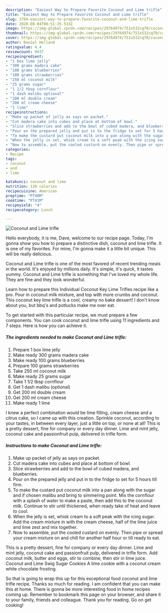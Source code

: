```yaml
---
description: "Easiest Way to Prepare Favorite Coconut and Lime trifle"
title: "Easiest Way to Prepare Favorite Coconut and Lime trifle"
slug: 3769-easiest-way-to-prepare-favorite-coconut-and-lime-trifle
date: 2020-08-04T06:51:25.533Z
image: https://img-global.cpcdn.com/recipes/29764974/751x532cq70/coconut-and-lime-trifle-recipe-main-photo.jpg
thumbnail: https://img-global.cpcdn.com/recipes/29764974/751x532cq70/coconut-and-lime-trifle-recipe-main-photo.jpg
cover: https://img-global.cpcdn.com/recipes/29764974/751x532cq70/coconut-and-lime-trifle-recipe-main-photo.jpg
author: Daniel Holland
ratingvalue: 4.4
reviewcount: 9437
recipeingredient:
- "1 box lime jelly"
- "300 grams madera cake"
- "100 grams blueberries"
- "100 grams strawberries"
- "250 ml coconut milk"
- "25 grams sugar"
- "1 1/2 tbsp cornflour"
- "1 dash malibu optional"
- "200 ml double cream"
- "200 ml cream cheese"
- "1 lime"
recipeinstructions:
- "Make up packet of jelly as says on packet."
- "Cut madera cake into cubes and place at bottom of bowl."
- "Slice strawberries and add to the bowl of cubed madera, and blueberries."
- "Pour on the prepared jelly and put in to the fridge to set for 5 hours till firm."
- "To make the custard put coconut milk into a pan along with the sugar and if chosen malibu and bring to simmering point. Mix the cornflour with a splash of water to make a paste, then add this to the coconut milk. Continue to stir until thickened, when ready take of heat and leave to cool."
- "When the jelly is set, whisk cream to a soft peak with the icing sugar. Add the cream mixture in with the cream cheese, half of the lime juice and lime zest and mix together."
- "Now to assemble, put the cooled custard on evenly. Then pipe or spread your cream mixture on and chill for another half hour or till ready to eat."
categories:
- Recipe
tags:
- coconut
- and
- lime

katakunci: coconut and lime 
nutrition: 120 calories
recipecuisine: American
preptime: "PT40M"
cooktime: "PT41M"
recipeyield: "4"
recipecategory: Lunch

---
```



![Coconut and Lime trifle](https://img-global.cpcdn.com/recipes/29764974/751x532cq70/coconut-and-lime-trifle-recipe-main-photo.jpg)

Hello everybody, it is me, Dave, welcome to our recipe page. Today, I'm gonna show you how to prepare a distinctive dish, coconut and lime trifle. It is one of my favorites. For mine, I'm gonna make it a little bit unique. This will be really delicious.

Coconut and Lime trifle is one of the most favored of recent trending meals in the world. It's enjoyed by millions daily. It's simple, it's quick, it tastes yummy. Coconut and Lime trifle is something that I've loved my whole life. They are fine and they look wonderful.

Learn how to prepare this Individual Coconut Key Lime Trifles recipe like a pro. Pour in coconut milk mixture, and top with more crumbs and coconut. This coconut key lime trifle is a cool, creamy no bake dessert! I don&#39;t know about you, but bbq&#39;s and potlucks make me over eat.


To get started with this particular recipe, we must prepare a few components. You can cook coconut and lime trifle using 11 ingredients and 7 steps. Here is how you can achieve it.

<!--inarticleads1-->

##### The ingredients needed to make Coconut and Lime trifle:

1. Prepare 1 box lime jelly
1. Make ready 300 grams madera cake
1. Make ready 100 grams blueberries
1. Prepare 100 grams strawberries
1. Take 250 ml coconut milk
1. Make ready 25 grams sugar
1. Take 1 1/2 tbsp cornflour
1. Get 1 dash malibu (optional)
1. Get 200 ml double cream
1. Get 200 ml cream cheese
1. Make ready 1 lime


I knew a perfect combination would be lime filling, cream cheese and a citrus cake, so I came up with this creation. Sprinkle coconut, according to your tastes, in between every layer, just a little on top, or none at all! This is a pretty dessert, fine for company or every day dinner. Lime and mint jelly, coconut cake and passionfruit pulp, delivered in trifle form. 

<!--inarticleads2-->

##### Instructions to make Coconut and Lime trifle:

1. Make up packet of jelly as says on packet.
1. Cut madera cake into cubes and place at bottom of bowl.
1. Slice strawberries and add to the bowl of cubed madera, and blueberries.
1. Pour on the prepared jelly and put in to the fridge to set for 5 hours till firm.
1. To make the custard put coconut milk into a pan along with the sugar and if chosen malibu and bring to simmering point. Mix the cornflour with a splash of water to make a paste, then add this to the coconut milk. Continue to stir until thickened, when ready take of heat and leave to cool.
1. When the jelly is set, whisk cream to a soft peak with the icing sugar. Add the cream mixture in with the cream cheese, half of the lime juice and lime zest and mix together.
1. Now to assemble, put the cooled custard on evenly. Then pipe or spread your cream mixture on and chill for another half hour or till ready to eat.


This is a pretty dessert, fine for company or every day dinner. Lime and mint jelly, coconut cake and passionfruit pulp, delivered in trifle form. Add coconut milk, butter and eggs, stir to combine, then stir in lime juice. Coconut and Lime Swig Sugar Cookies A lime cookie with a coconut cream white chocolate frosting. 

So that is going to wrap this up for this exceptional food coconut and lime trifle recipe. Thanks so much for reading. I am confident that you can make this at home. There is gonna be more interesting food in home recipes coming up. Remember to bookmark this page on your browser, and share it to your family, friends and colleague. Thank you for reading. Go on get cooking!
